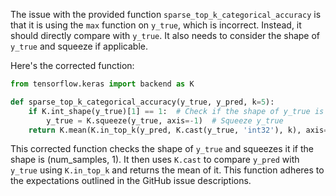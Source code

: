 The issue with the provided function `sparse_top_k_categorical_accuracy` is that it is using the `max` function on `y_true`, which is incorrect. Instead, it should directly compare with `y_true`. It also needs to consider the shape of `y_true` and squeeze if applicable.

Here's the corrected function:

```python
from tensorflow.keras import backend as K

def sparse_top_k_categorical_accuracy(y_true, y_pred, k=5):
    if K.int_shape(y_true)[1] == 1:  # Check if the shape of y_true is (num_samples, 1)
        y_true = K.squeeze(y_true, axis=-1)  # Squeeze y_true
    return K.mean(K.in_top_k(y_pred, K.cast(y_true, 'int32'), k), axis=-1)
``` 

This corrected function checks the shape of `y_true` and squeezes it if the shape is (num_samples, 1). It then uses `K.cast` to compare `y_pred` with `y_true` using `K.in_top_k` and returns the mean of it.
This function adheres to the expectations outlined in the GitHub issue descriptions.